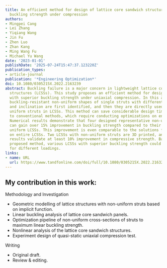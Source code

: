 ```yaml
---
title: An efficient method for design of lattice core sandwich structures with superior
  buckling strength under compression
authors:
- Mingpei Cang
- Lei Zhang
- Yiqiang Wang
- Jin Fu
- Zhen Luo
- Zhan Kang
- Ming Wang Fu
- Michael Yu Wang
date: '2023-01-01'
publishDate: '2025-07-24T15:47:37.123220Z'
publication_types:
- article-journal
publication: '*Engineering Optimization*'
doi: 10.1080/0305215X.2022.2163239
abstract: Buckling failure is a major concern in lightweight lattice core sandwich
  structures (LCSSs). This study proposes an efficient method for designing LCSSs
  with superior buckling strength under uniaxial compression. In this approach, the
  buckling-resistant non-uniform shapes of single struts with different slenderness
  and inclination are first identified, and then they are directly used to replace
  uniform struts in LCSSs. This method can save considerable design time compared
  to conventional methods, which require conducting optimizations on entire LCSSs.
  Numerical results demonstrate that four designed representative non-uniform LCSSs
  can gain over 15% improvement in buckling strength compared to their counterpart
  uniform LCSSs. This improvement is even comparable to the solutions from optimizations
  on entire LCSSs. Two LCSSs with non-uniform struts are 3D printed, and the test
  results validate at least 10% improvement in compressive strength. Based on the
  proposed method, various LCSSs with superior buckling strength could be designed
  for different loadings.
links:
- name: URL
  url: https://www.tandfonline.com/doi/full/10.1080/0305215X.2022.2163239
---
```


## My contribution in this work: 

Methodology and Investigation
- Geometric modelling of lattice structures with non-uniform struts based on implicit function.
- Linear buckling analysis of lattice core sandwich panels.
- Optimization pipeline of non-uniform cross-sections of struts to maximum linear buckling strength.
- Nonlinear analysis of the lattice core sandwich structures.
- Experiment design of quasi-static uniaxial compression test.

Writing
- Original draft.
- Review & editing.
